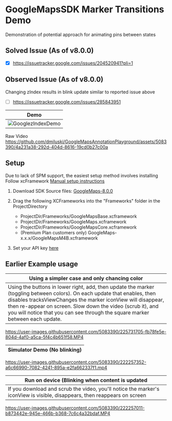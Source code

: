 # GoogleMapsSDK Marker Transitions Demo

Demonstration of potential approach for animating pins between states

## Solved Issue (As of v8.0.0)

- [x] https://issuetracker.google.com/issues/204520941?pli=1

## Observed Issue (As of v8.0.0)

Changing zIndex results in blink update similar to reported issue above
- [ ] https://issuetracker.google.com/issues/285843951

| Demo |
| --- |
| ![GooglezIndexDemo](https://github.com/dmiluski/GoogleMapsAnnotationPlayground/assets/5083390/d49718e3-b578-4771-b66b-e7264350e262) |

Raw Video
https://github.com/dmiluski/GoogleMapsAnnotationPlayground/assets/5083390/4a231a38-292d-404d-8616-19cd0b27c00a


## Setup

Due to lack of SPM support, the easiest setup method involves installing
Follow xcFramework [Manual setup instructions](https://developers.google.com/maps/documentation/ios-sdk/config#install-the-xcframework)

1. Download SDK Source files: [GoogleMaps-8.0.0](https://dl.google.com/geosdk/2852f627534936c2fae7c11d69fd5a026813a66dd6ca555d751d14ae6cd1256e/GoogleMaps-8.0.0.tar.gz)
2. Drag the following XCFrameworks into the "Frameworks" folder in the ProjectDirectory

    - ProjectDir/Frameworks/GoogleMapsBase.xcframework
    - ProjectDir/Frameworks/GoogleMaps.xcframework
    - ProjectDir/Frameworks/GoogleMapsCore.xcframework
    - (Premium Plan customers only) GoogleMaps-x.x.x/GoogleMapsM4B.xcframework
    
3. Set your API key [here](https://github.com/dmiluski/GoogleMapsAnnotationPlayground/blob/sharableDemo/GoogleMapsAnnotationPlayground/ViewController.swift#L22)

## Earlier Example usage

| Using a simpler case and only chancing color |
| --- |
| Using the buttons in lower right, add, then update the marker (toggling between colors). On each update that enables, then disables tracksViewChanges the marker iconView will disappear, then re-appear on screen. Slow down the video (scrub it), and you will notice that you can see through the square marker between each update. |

https://user-images.githubusercontent.com/5083390/225731705-fb78fe5e-804d-4af0-a5ca-5f4c4b651f58.MP4


| Simulator Demo (No blinking) |
| --- |

https://user-images.githubusercontent.com/5083390/222257352-a6c66990-7082-4241-895a-e2fa662337f1.mp4


| Run on device (Blinking when content is updated |
| --- |
| If you download and scrub the video, you'll notice the marker's iconView is visible, disappears, then reappears on screen |

https://user-images.githubusercontent.com/5083390/222257011-b873442e-945e-466b-b368-7c6c4a32bdaf.MP4






